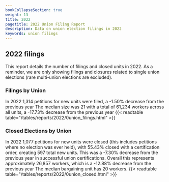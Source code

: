 ```yaml
---
bookCollapseSection: true
weight: 13
title: 2022
pagetitle: 2022 Union Filing Report
description: Data on union election filings in 2022
keywords: union filings
---
```


## 2022 filings

This report details the number of filings and closed units in 2022. As a reminder, we are only showing filings and closures related to single union elections (rare multi-union elections are excluded).

### Filings by Union
In 2022 1,314 petitions for new units were filed, a -1.50% decrease from the previous year The median size was 21 with a total of 61,234 workers across all units, a -17.73% decrease from the previous year
{{< readtable table="/tables/reports/2022/0union_filings.html" >}}

### Closed Elections by Union
In 2022 1,077 petitions for new units were closed (this includes petitions where no election was ever held), with 55.43% closed with a certification order, creating 597 total new units. This was a -7.30% decrease from the previous year in successful union certifications. Overall this represents approximately 26,857 workers, which is a -12.88% decrease from the previous year The median bargaining unit has 20 workers.
{{< readtable table="/tables/reports/2022/0union_closed.html" >}}
